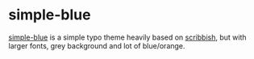 simple-blue
===========

[simple-blue][1] is a simple typo theme heavily based on [scribbish][2], but with larger fonts, grey background and lot of blue/orange.

[1]: http://github.com/krsmurata/simple-blue
[2]: http://quotedprintable.com/pages/scribbish
